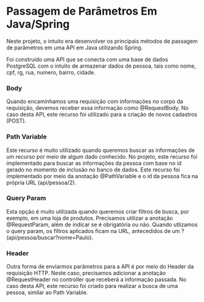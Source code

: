 
# Passagem de Parâmetros Em Java/Spring

Neste projeto, o intuito era desenvolver os principais métodos de passagem de parâmetros em uma API em Java utilizando Spring.

Foi construído uma API que se conecta com uma base de dados PostgreSQL com o intuito de armazenar dados de pessoa, tais como nome, cpf, rg, rua, numero, bairro, cidade.


### Body
Quando encaminhamos uma requisição com informações no corpo da requisição, devemos receber essa informação como @RequestBody.
No caso desta API, este recurso foi utilizado para a criação de novos cadastros (POST).

### Path Variable
Este recurso é muito utilizado quando queremos buscar as informações de um recurso por meio de algum dado conhecido. No projeto, este recurso foi implementado para buscar as informações da pessoa com base no id gerado no momento de inclusão no banco de dados.
Este recurso foi implementado por meio da anotação @PathVariable e o id da pessoa fica na própria URL (api/pessoa/2).

### Query Param
Esta opção é muito utilizada quando queremos criar filtros de busca, por exemplo, em uma loja de produtos. Precisamos utilizar a anotação @RequestParam, além de indicar se é obrigatória ou não. Quando utlizamos o query param, os filtros aplicados ficam na URL, antecedidos de um ? (api/pessoa/buscar?nome=Paulo).

### Header
Outra forma de enviarmos parâmetros para a API é por meio do Header da requisição HTTP. Neste caso, precisamos adicionar a anotação @RequestHeader no controller que receberá a informação passada.
No caso desta API, este recurso foi criado para realizar a busca de uma pessoa, similar ao Path Variable.
